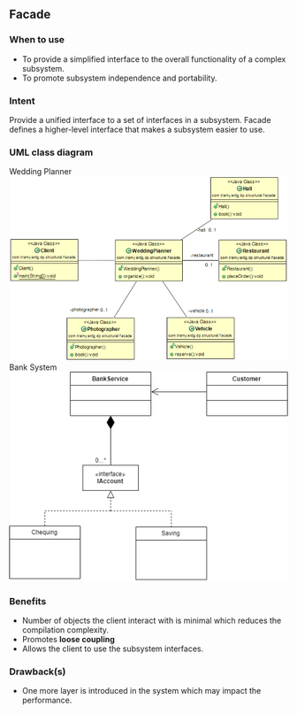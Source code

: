 ## Facade

### When to use
- To provide a simplified interface to the overall functionality of a complex subsystem.
- To promote subsystem independence and portability.

### Intent
Provide a unified interface to a set of interfaces in a subsystem. Facade defines a higher-level interface that makes a subsystem easier to use.

### UML class diagram
Wedding Planner <br/>
![Facade](https://github.com/tramyardg/tramyardg-gof-dp/blob/master/src/main/java/com/tramyardg/dp/structural/facade/examples/weddingplanner/img_facade_uml.png)
<br/> 
Bank System <br/>
![Facade](https://github.com/tramyardg/tramyardg-gof-dp/blob/master/src/main/java/com/tramyardg/dp/structural/facade/examples/banksystem/bank-system.png)


### Benefits
- Number of objects the client interact with is minimal which reduces the compilation complexity.
- Promotes **loose coupling**
- Allows the client to use the subsystem interfaces.

### Drawback(s)
- One more layer is introduced in the system which may impact the performance.



